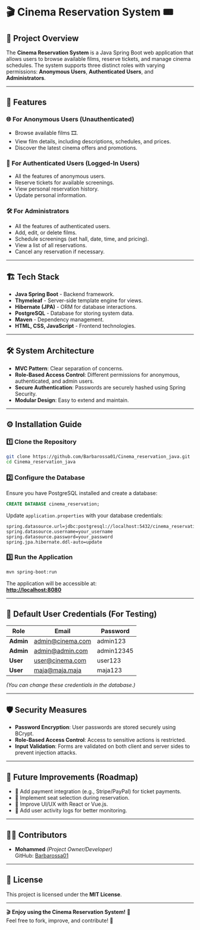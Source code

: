 # 🎬 Cinema Reservation System 🎟️

## 📖 Project Overview

The **Cinema Reservation System** is a Java Spring Boot web application that allows users to browse available films, reserve tickets, and manage cinema schedules. The system supports three distinct roles with varying permissions: **Anonymous Users**, **Authenticated Users**, and **Administrators**.

---

## 🚀 Features

### 🌐 For Anonymous Users (Unauthenticated)
- Browse available films 🎞️.
- View film details, including descriptions, schedules, and prices.
- Discover the latest cinema offers and promotions.

### 👤 For Authenticated Users (Logged-In Users)
- All the features of anonymous users.
- Reserve tickets for available screenings.
- View personal reservation history.
- Update personal information.

### 🛠️ For Administrators
- All the features of authenticated users.
- Add, edit, or delete films.
- Schedule screenings (set hall, date, time, and pricing).
- View a list of all reservations.
- Cancel any reservation if necessary.

---

## 🏗️ Tech Stack

- **Java Spring Boot** - Backend framework.
- **Thymeleaf** - Server-side template engine for views.
- **Hibernate (JPA)** - ORM for database interactions.
- **PostgreSQL** - Database for storing system data.
- **Maven** - Dependency management.
- **HTML, CSS, JavaScript** - Frontend technologies.

---

## 🛠️ System Architecture

- **MVC Pattern**: Clear separation of concerns.
- **Role-Based Access Control**: Different permissions for anonymous, authenticated, and admin users.
- **Secure Authentication**: Passwords are securely hashed using Spring Security.
- **Modular Design**: Easy to extend and maintain.

---

## ⚙️ Installation Guide

### 1️⃣ Clone the Repository
```bash
git clone https://github.com/Barbarossa01/Cinema_reservation_java.git
cd Cinema_reservation_java
```

### 2️⃣ Configure the Database
Ensure you have PostgreSQL installed and create a database:
```sql
CREATE DATABASE cinema_reservation;
```
Update `application.properties` with your database credentials:
```properties
spring.datasource.url=jdbc:postgresql://localhost:5432/cinema_reservation
spring.datasource.username=your_username
spring.datasource.password=your_password
spring.jpa.hibernate.ddl-auto=update
```

### 3️⃣ Run the Application
```bash
mvn spring-boot:run
```

The application will be accessible at:  
**[http://localhost:8080](http://localhost:8080)**

---

## 🔑 Default User Credentials (For Testing)

| Role         | Email                  | Password  |
|---------------|-----------------------|-----------|
| **Admin**     | admin@cinema.com       | admin123  |
| **Admin**     | admin@admin.com        | admin12345|
| **User**      | user@cinema.com        | user123   |
| **User**      | maja@maja.maja         | maja123   |

*(You can change these credentials in the database.)*

---

## 🛡️ Security Measures

- **Password Encryption**: User passwords are stored securely using BCrypt.
- **Role-Based Access Control**: Access to sensitive actions is restricted.
- **Input Validation**: Forms are validated on both client and server sides to prevent injection attacks.

---

## 🔮 Future Improvements (Roadmap)

- 🎯 Add payment integration (e.g., Stripe/PayPal) for ticket payments.
- 🎯 Implement seat selection during reservation.
- 🎯 Improve UI/UX with React or Vue.js.
- 🎯 Add user activity logs for better monitoring.

---

## 🧑‍💻 Contributors

- **Mohammed** *(Project Owner/Developer)*  
  GitHub: [Barbarossa01](https://github.com/Barbarossa01)

---

## 📄 License

This project is licensed under the **MIT License**.

---

🎬 **Enjoy using the Cinema Reservation System!** 🍿  
Feel free to fork, improve, and contribute! 🤝

